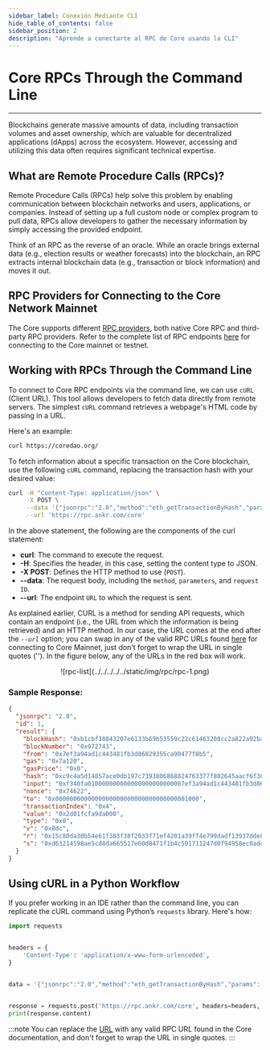```yaml
---
sidebar_label: Conexión Mediante CLI
hide_table_of_contents: false
sidebar_position: 2
description: "Aprende a conectarte al RPC de Core usando la CLI"
---
```


# Core RPCs Through the Command Line
---


Blockchains generate massive amounts of data, including transaction volumes and asset ownership, which are valuable for decentralized applications (dApps) across the ecosystem. However, accessing and utilizing this data often requires significant technical expertise.


## What are Remote Procedure Calls (RPCs)?


Remote Procedure Calls (RPCs) help solve this problem by enabling communication between blockchain networks and users, applications, or companies. Instead of setting up a full custom node or complex program to pull data, RPCs allow developers to gather the necessary information by simply accessing the provided endpoint.


Think of an RPC as the reverse of an oracle. While an oracle brings external data (e.g., election results or weather forecasts) into the blockchain, an RPC extracts internal blockchain data (e.g., transaction or block information) and moves it out.


## RPC Providers for Connecting to the Core Network Mainnet


The Core supports different [RPC providers](https://chainlist.org/chain/1116), both native Core RPC and third-party RPC providers. Refer to the complete list of RPC endpoints [here](./rpc-list.md) for connecting to the Core mainnet or testnet.


## Working with RPCs Through the Command Line


To connect to Core RPC endpoints via the command line, we can use `cURL` (Client URL). This tool allows developers to fetch data directly from remote servers. The simplest `cURL` command retrieves a webpage's HTML code by passing in a URL.


Here's an example:


```bash
curl https://coredao.org/
```


To fetch information about a specific transaction on the Core blockchain, use the following `cURL` command, replacing the transaction hash with your desired value:


```bash
curl -H "Content-Type: application/json" \
     -X POST \
     --data '{"jsonrpc":"2.0","method":"eth_getTransactionByHash","params":["0xc9c4a5d14857ace0db197c7393806868824763377f802645aacf6f38d9c309b7"],"id":1}' \
     --url 'https://rpc.ankr.com/core'
```


In the above statement, the following are the components of the curl statement:


- **curl**: The command to execute the request.
- **-H**: Specifies the header, in this case, setting the content type to JSON.
- **-X POST**: Defines the HTTP method to use (`POST`).
- **--data**: The request body, including the `method`, `parameters`, and `request ID`.
- **--url**: The endpoint `URL` to which the request is sent.


As explained earlier, CURL is a method for sending API requests, which contain an endpoint (i.e., the URL from which the information is being retrieved) and an HTTP method. In our case, the URL comes at the end after the _`--url`_ option; you can swap in any of the valid RPC URLs found [here](https://chainlist.org/chain/1116) for connecting to Core Mainnet, just don't forget to wrap the URL in single quotes (''). In the figure below, any of the URLs in the red box will work.


<p align="center">
![rpc-list](../../../../../static/img/rpc/rpc-1.png)
</p>


### Sample Response:


```json
{
  "jsonrpc": "2.0",
  "id": 1,
  "result": {
    "blockHash": "0xb1cbf38843207e6133b69b53559c22c61463208cc2a822a92ba18e30da3054ba",
    "blockNumber": "0x972743",
    "from": "0x7ef3a94ad1c443481fb3d86829355ca90477f8b5",
    "gas": "0x7a120",
    "gasPrice": "0x0",
    "hash": "0xc9c4a5d14857ace0db197c7393806868824763377f802645aacf6f38d9c309b7",
    "input": "0xf340fa010000000000000000000000007ef3a94ad1c443481fb3d86829355ca90477f8b5",
    "nonce": "0x74622",
    "to": "0x0000000000000000000000000000000000001000",
    "transactionIndex": "0x4",
    "value": "0x2d01fcfa9da000",
    "type": "0x0",
    "v": "0x8dc",
    "r": "0x15c80da30b54e61f383f38f2033f71ef4201a39ff4e799dadf13937dde88b1a0",
    "s": "0xd63214598ae5cd8da665517e60d8471f1b4c591711247d0f94958ec0add4ba9"
  }
}
```


## Using cURL in a Python Workflow


If you prefer working in an IDE rather than the command line, you can replicate the cURL command using Python’s `requests` library. Here's how:


```python
import requests


headers = {
    'Content-Type': 'application/x-www-form-urlencoded',
}


data = '{"jsonrpc":"2.0","method":"eth_getTransactionByHash","params":["0xc9c4a5d14857ace0db197c7393806868824763377f802645aacf6f38d9c309b7"],"id":1}'


response = requests.post('https://rpc.ankr.com/core', headers=headers, data=data)
print(response.content)
```


:::note
You can replace the [URL](https://rpc.ankr.com/core) with any valid RPC URL found in the Core documentation, and don't forget to wrap the URL in single quotes.
:::




